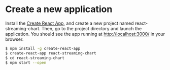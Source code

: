 # Create a new application

Install the [Create React App](http://github.com/facebookincubator/create-react-app), and create a new project named react-streaming-chart. Then, go to the project directory and launch the application. You should see the app running at [http://localhost:3000/](http://localhost:3000/) in your browser.

```bash
$ npm install -g create-react-app
$ create-react-app react-streaming-chart
$ cd react-streaming-chart
$ npm start --open
```
